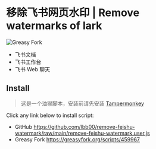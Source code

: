 # 移除飞书网页水印 | Remove watermarks of lark

![Greasy Fork](https://img.shields.io/greasyfork/dt/459967?label=Greasy%20Fork%20downloads&link=https%3A%2F%2Fgreasyfork.org%2Fscripts%2F459967)

- 飞书文档
- 飞书工作台
- 飞书 Web 聊天

## Install

> 这是一个油猴脚本，安装前请先安装 [Tampermonkey](https://www.tampermonkey.net/)

Click any link below to install script:

- GitHub <https://github.com/lbb00/remove-feishu-watermark/raw/main/remove-feishu-watermark.user.js>
- Greasy Fork <https://greasyfork.org/scripts/459967>
